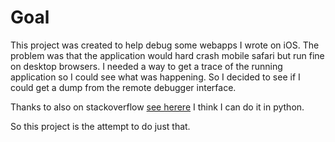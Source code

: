 Goal
====
This project was created to help debug some webapps I wrote on iOS.  The problem was that the application would hard crash mobile safari but run fine on desktop browsers.  I needed a way to get a trace of the running application so I could see what was happening.  So I decided to see if I could get a dump from the remote debugger interface.

Thanks to also on stackoverflow [see herere](http://stackoverflow.com/questions/8599408/is-it-possible-to-connect-to-mobile-safari-remote-debugger-protocol-using-python) I think I can do it in python.  

So this project is the attempt to do just that.
